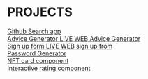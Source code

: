 # PROJECTS

<a href=https://github.com/dachidavituri/Github_seach_app>
    Github Search app
</a>
<br>
<a href=https://github.com/dachidavituri/adive-generator>
    Advice Generator 
</a>
<a href=https://dachidavituri.github.io/adive-generator/>
    LIVE WEB Advice Generator
</a>
<br>
<a href=https://github.com/dachidavituri/sign-up-form>
    Sign up form
</a>
<a href=https://dachidavituri.github.io/sign-up-form/>
    LIVE WEB sign up from
</a>
<br>
<a href=https://github.com/dachidavituri/password-generator-app>
    Password Generator 
</a>
<br>
<a href=https://github.com/dachidavituri/nft-card-compoennt-react>
    NFT card component
</a>
<br>
<a href=https://github.com/dachidavituri/rating-component-react>
    Interactive rating component
</a>
